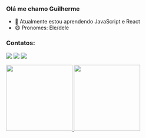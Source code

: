 ### Olá me chamo Guilherme

- 🌱 Atualmente estou aprendendo JavaScript e React
- 😄 Pronomes: Ele/dele
### Contatos:

<div>

<a href="https://instagram.com/guidantas28" target="_blank"><img src="https://img.shields.io/badge/-Instagram-%23E4405F?style=for-the-badge&logo=instagram&logoColor=white" target="_blank"></a>
<a href = "mailto:guilhermedantas788@gmail.com"><img src="https://img.shields.io/badge/Gmail-D14836?style=for-the-badge&logo=gmail&logoColor=white" target="_blank"></a>
<a href="https://www.linkedin.com/in/guilherme28/" target="_blank"><img src="https://img.shields.io/badge/-LinkedIn-%230077B5?style=for-the-badge&logo=linkedin&logoColor=white" target="_blank"></a>   
</div>

<div>
<a href="https://github.com/Guidantas28">
<img height="180em" src="https://github-readme-stats.vercel.app/api/top-langs/?username=Guidantas28i&layout=compact&langs_count=7&theme=dracula"/>
<img height="180em" src="https://github-readme-stats.vercel.app/api?username=Guidantas28&show_icons=true&theme=dracula&include_all_commits=true&count_private=true"/>
</div>

<!--
**Guidantas28/Guidantas28** is a ✨ _special_ ✨ repository because its `README.md` (this file) appears on your GitHub profile.

Here are some ideas to get you started:

- 🔭 I’m currently working on ...
- 🌱 I’m currently learning ...
- 👯 I’m looking to collaborate on ...
- 🤔 I’m looking for help with ...
- 💬 Ask me about ...
- 📫 How to reach me: ...
- 😄 Pronouns: ...
- ⚡ Fun fact: ...
-->
